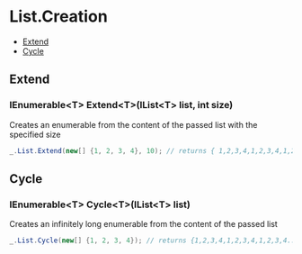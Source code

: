 # List.Creation

- [Extend](#extend)
- [Cycle](#cycle)

## Extend

### IEnumerable\<T\> Extend\<T\>(IList\<T\> list, int size)

Creates an enumerable from the content of the passed list with the specified size

```csharp
_.List.Extend(new[] {1, 2, 3, 4}, 10); // returns { 1,2,3,4,1,2,3,4,1,2}
```

## Cycle

### IEnumerable\<T\> Cycle\<T\>(IList\<T\> list)

Creates an infinitely long enumerable from the content of the passed list

```csharp
_.List.Cycle(new[] {1, 2, 3, 4}); // returns {1,2,3,4,1,2,3,4,1,2,3,4....... infinitely}
```
